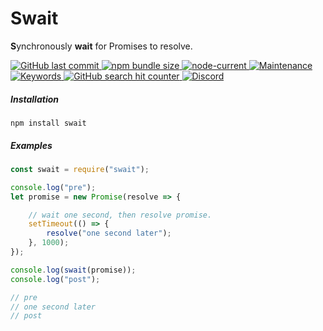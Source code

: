 # Swait
**S**ynchronously **wait** for Promises to resolve.


[![GitHub last commit](https://img.shields.io/github/last-commit/rubybb/node-swait?style=for-the-badge)
![npm bundle size](https://img.shields.io/bundlephobia/minzip/swait?style=for-the-badge)
![node-current](https://img.shields.io/node/v/swait?style=for-the-badge)
![Maintenance](https://img.shields.io/maintenance/yes/2020?style=for-the-badge)
![Keywords](https://img.shields.io/github/package-json/keywords/rubybb/node-swait?style=for-the-badge)
![GitHub search hit counter](https://img.shields.io/github/search/rubybb/node-swait/swait?style=for-the-badge)
![Discord](https://img.shields.io/discord/418093857394262020?style=for-the-badge)](https://discord.gg/https://discord.gg/w2EF4z)

##### Installation
```
npm install swait
```

##### Examples
```javascript
const swait = require("swait");

console.log("pre");
let promise = new Promise(resolve => {

	// wait one second, then resolve promise.
	setTimeout(() => {
		resolve("one second later");
	}, 1000);
});

console.log(swait(promise));
console.log("post");

// pre
// one second later
// post

```